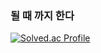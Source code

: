 ### 될 때 까지 한다
[![Solved.ac Profile](http://mazassumnida.wtf/api/v2/generate_badge?boj=occultism22)](https://solved.ac/occultism22/)
